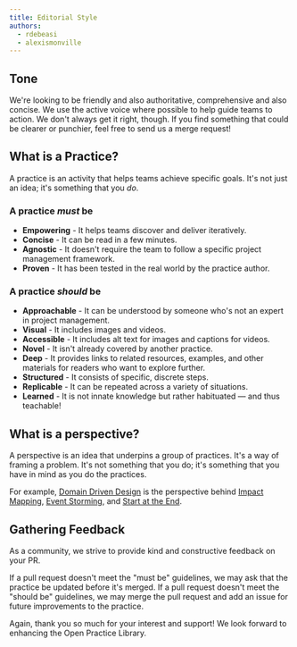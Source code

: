 ```yaml
---
title: Editorial Style
authors:
  - rdebeasi
  - alexismonville
---
```


## Tone

We're looking to be friendly and also authoritative, comprehensive and also concise. We use the active voice where possible to help guide teams to action. We don't always get it right, though. If you find something that could be clearer or punchier, feel free to send us a merge request!

## What is a Practice?

A practice is an activity that helps teams achieve specific goals. It's not just an idea; it's something that you _do_.

### A practice _must_ be

- **Empowering** - It helps teams discover and deliver iteratively.
- **Concise** - It can be read in a few minutes.
- **Agnostic** - It doesn't require the team to follow a specific project management framework.
- **Proven** - It has been tested in the real world by the practice author.

### A practice _should_ be

- **Approachable** - It can be understood by someone who's not an expert in project management.
- **Visual** - It includes images and videos.
- **Accessible** - It includes alt text for images and captions for videos.
- **Novel** - It isn't already covered by another practice.
- **Deep** - It provides links to related resources, examples, and other materials for readers who want to explore further.
- **Structured** - It consists of specific, discrete steps.
- **Replicable** - It can be repeated across a variety of situations.
- **Learned** - It is not innate knowledge  but rather habituated — and thus teachable!

## What is a perspective?

A perspective is an idea that underpins a group of practices. It's a way of framing a problem. It's not something that you do; it's something that you have in mind as you do the practices.

For example, [Domain Driven Design](/perspective/domain-driven-design/) is the perspective behind [Impact Mapping](/practice/impact-mapping/), [Event Storming](https://openpracticelibrary.com/practice/event-storming/), and [Start at the End](https://openpracticelibrary.com/practice/start-at-the-end/).

## Gathering Feedback

As a community, we strive to provide kind and constructive feedback on your PR.

If a pull request doesn't meet the "must be" guidelines, we may ask that the practice be updated before it's merged. If a pull request doesn't meet the "should be" guidelines, we may merge the pull request and add an issue for future improvements to the practice.

Again, thank you so much for your interest and support! We look forward to enhancing the Open Practice Library.